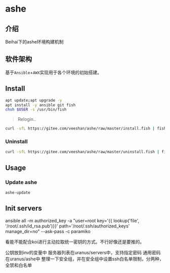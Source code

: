 # ashe

## 介绍

Beihai下的ashe环境构建机制

## 软件架构

基于`Ansible`+`AWX`实现用于各个环境的初始搭建。

## Install

```sh
apt update;apt upgrade -y
apt install -y ansible git fish
chsh $USER -s /usr/bin/fish
```

> Relogin..

```sh
curl -sfL https://gitee.com/veeshan/ashe/raw/master/install.fish | fish
```

### Uninstall

```sh
curl -sfL https://gitee.com/veeshan/ashe/raw/master/uninstall.fish | fish
```

## Usage

### Update ashe

```sh
ashe-update
```

## Init servers

ansible all -m authorized_key -a "user=root key='{{ lookup('file', '/root/.ssh/id_rsa.pub')}}' path='/root/.ssh/authorized_keys' manage_dir=no" --ask-pass -c paramiko

看能不能配合koi进行主动拉取统一密钥的方式。不行好像还是要推的。

公钥放到inv的变量中
服务器列表在uranus/servers中，支持指定密码
通用密码在uranus/ashe中
整理一下安全组，并在安全组中设置ssh白名单限制，分两种，全禁和白名单
